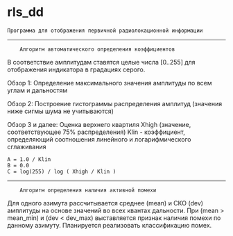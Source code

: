 # rls_dd

	Программа для отображения первичной радиолокационной информации
__________________________________________________________________________________________

		Алгоритм автоматического определения коэффициентов

В соответствие амплитудам ставятся целые числа [0..255] для отображения индикатора в градациях серого.

  Обзор 1:
    Определение максимального значения амплитуды по всем углам и дальностям

  Обзор 2:
    Построение гистограммы распределения амплитуд (значения ниже сигмы шума не учитываются)

  Обзор 3 и далее:
    Оценка верхнего квартиля Xhigh (значение, соответствующее 75% распределения)
    Klin - коэффициент, определяющий соотношения линейного и логарифмического сглаживания
    
	А = 1.0 / Klin
	B = 0.0
	C = log(255) / log ( Xhigh / Klin )
__________________________________________________________________________________________

		Алгоритм определения наличия активной помехи

Для одного азимута рассчитывается среднее (mean) и СКО (dev) амплитуды на основе значений во всех квантах дальности.
При (mean > mean_min) и (dev < dev_max) выставляется признак наличия помехи по данному азимуту.
Планируется реализовать классификацию помех.
